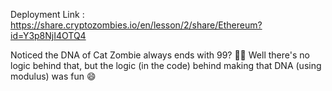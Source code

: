 Deployment Link : https://share.cryptozombies.io/en/lesson/2/share/Ethereum?id=Y3p8NjI4OTQ4

Noticed the DNA of Cat Zombie always ends with 99? 🤔🤔 
Well there's no logic behind that, but the logic (in the code) behind making that DNA (using modulus) was fun 😄 

